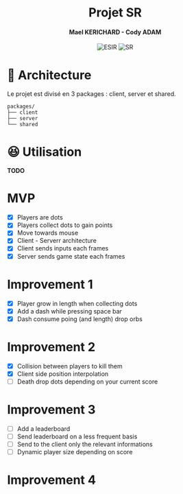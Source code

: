 <h1 align="center">Projet SR</h1>
<h4 align="center">Mael KERICHARD - Cody ADAM</h4>
<p align="center">
   <img src="https://img.shields.io/badge/-ESIR-orange" alt="ESIR">
   <img src="https://img.shields.io/badge/-SR-red" alt="SR">
</p>

# 📁 Architecture

Le projet est divisé en 3 packages : client, server et shared.

```text
packages/
├── client
├── server
└── shared
```

# 😆 Utilisation

**TODO**


# MVP 

- [x] Players are dots
- [x] Players collect dots to gain points
- [x] Move towards mouse
- [x] Client - Serverr architecture
- [x] Client sends inputs each frames
- [x] Server sends game state each frames

# Improvement 1

- [x] Player grow in length when collecting dots
- [x] Add a dash while pressing space bar
- [x] Dash consume poing (and length) drop orbs

# Improvement 2

- [x] Collision between players to kill them
- [x] Client side position interpolation
- [ ] Death drop dots depending on your current score

# Improvement 3

- [ ] Add a leaderboard
- [ ] Send leaderboard on a less frequent basis
- [ ] Send to the client only the relevant informations
- [ ] Dynamic player size depending on score

# Improvement 4
